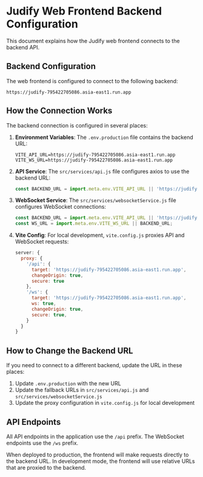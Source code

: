 # Judify Web Frontend Backend Configuration

This document explains how the Judify web frontend connects to the backend API.

## Backend Configuration

The web frontend is configured to connect to the following backend:

```
https://judify-795422705086.asia-east1.run.app
```

## How the Connection Works

The backend connection is configured in several places:

1. **Environment Variables**: The `.env.production` file contains the backend URL:
   ```
   VITE_API_URL=https://judify-795422705086.asia-east1.run.app
   VITE_WS_URL=https://judify-795422705086.asia-east1.run.app
   ```

2. **API Service**: The `src/services/api.js` file configures axios to use the backend URL:
   ```js
   const BACKEND_URL = import.meta.env.VITE_API_URL || 'https://judify-795422705086.asia-east1.run.app';
   ```

3. **WebSocket Service**: The `src/services/websocketService.js` file configures WebSocket connections:
   ```js
   const BACKEND_URL = import.meta.env.VITE_API_URL || 'https://judify-795422705086.asia-east1.run.app';
   const WS_URL = import.meta.env.VITE_WS_URL || BACKEND_URL;
   ```

4. **Vite Config**: For local development, `vite.config.js` proxies API and WebSocket requests:
   ```js
   server: {
     proxy: {
       '/api': {
         target: 'https://judify-795422705086.asia-east1.run.app',
         changeOrigin: true,
         secure: true
       },
       '/ws': {
         target: 'https://judify-795422705086.asia-east1.run.app',
         ws: true,
         changeOrigin: true,
         secure: true,
       }
     }
   }
   ```

## How to Change the Backend URL

If you need to connect to a different backend, update the URL in these places:

1. Update `.env.production` with the new URL
2. Update the fallback URLs in `src/services/api.js` and `src/services/websocketService.js`
3. Update the proxy configuration in `vite.config.js` for local development

## API Endpoints

All API endpoints in the application use the `/api` prefix. The WebSocket endpoints use the `/ws` prefix.

When deployed to production, the frontend will make requests directly to the backend URL. In development mode, the frontend will use relative URLs that are proxied to the backend. 